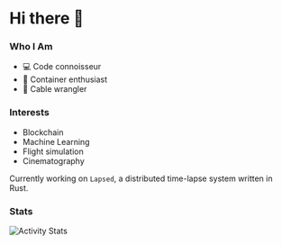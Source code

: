 # Hi there 👋

### Who I Am
- 💻 Code connoisseur
- 🐳 Container enthusiast
- 🐍 Cable wrangler

### Interests
- Blockchain
- Machine Learning
- Flight simulation
- Cinematography

Currently working on `Lapsed`, a distributed time-lapse system written in Rust.


### Stats

![Activity Stats](https://github-readme-stats.vercel.app/api?username=philipposslicher&show_icons=true&count_private=true&theme=monokai)
